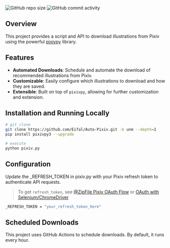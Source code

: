 ![GitHub repo size](https://img.shields.io/github/repo-size/Eifal/Auto-Pixiv?style=for-the-badge&logo=Github&labelColor=%234169e1&color=%23191970)
![GitHub commit activity](https://img.shields.io/github/commit-activity/t/eifal/Auto-Pixiv?style=for-the-badge&logo=Github&labelColor=4169e1&color=191970)

## Overview

This project provides a script and API to download illustrations from Pixiv using the powerful [pixivpy](https://github.com/upbit/pixivpy) library.

## Features

- **Automated Downloads**: Schedule and automate the download of recommended illustrations from Pixiv.
- **Customizable**: Easily configure which illustrations to download and how they are saved.
- **Extensible**: Built on top of `pixivpy`, allowing for further customization and extension.

## Installation and Running Locally

```sh
# git clone
git clone https://github.com/Eifal/Auto-Pixiv.git -b unm --depth=1
pip install pixivpy3 --upgrade

# execute 
python pixiv.py
```

## Configuration

Update the _REFRESH_TOKEN in pixiv.py with your Pixiv refresh token to authenticate API requests.

>To get `refresh_token`, see
>[@ZipFile Pixiv OAuth Flow](https://gist.github.com/ZipFile/c9ebedb224406f4f11845ab700124362)
> or
> [OAuth with Selenium/ChromeDriver](https://gist.github.com/upbit/6edda27cb1644e94183291109b8a5fde)

```sh
_REFRESH_TOKEN = "your_refresh_token_here"
```

## Scheduled Downloads

This project uses GitHub Actions to schedule downloads. By default, it runs every hour.

